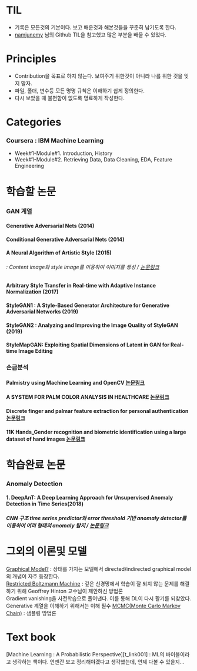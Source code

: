 # TIL
- 기록은 모든것의 기본이다. 보고 배운것과 해본것들을 꾸준히 남기도록 한다.
- [namjunemy][nam] 님의 Github TIL을 참고했고 많은 부분을 배울 수 있었다.
# Principles
- Contribution을 목표로 하지 않는다. 보여주기 위한것이 아니라 나를 위한 것을 잊지 말자.
- 파일, 폴더, 변수등 모든 명명 규칙은 이해하기 쉽게 정의한다.
- 다시 보았을 때 불편함이 없도록 명료하게 작성한다.
# Categories
### Coursera : IBM Machine Learning
- Week#1-Module#1. Introduction, History
- Week#1-Module#2. Retrieving Data, Data Cleaning, EDA, Feature Engineering


# 학습할 논문
### GAN 계열
#### Generative Adversarial Nets (2014)
#### Conditional Generative Adversarial Nets (2014)
#### A Neural Algorithm of Artistic Style (2015)
###### : Content image와 style image를 이용하여 이미지를 생성 / [논문링크][j_link001]
#### Arbitrary Style Transfer in Real-time with Adaptive Instance Normalization (2017)
#### StyleGAN1  : A Style-Based Generator Architecture for Generative Adversarial Networks (2019)
#### StyleGAN2  : Analyzing and Improving the Image Quality of StyleGAN (2019)
#### StyleMapGAN: Exploiting Spatial Dimensions of Latent in GAN for Real-time Image Editing


### 손금분석
#### Palmistry using Machine Learning and OpenCV [논문링크][j_link003]
#### A SYSTEM FOR PALM COLOR ANALYSIS IN HEALTHCARE [논문링크][j_link004]
#### Discrete finger and palmar feature extraction for personal authentication [논문링크][j_link005]
#### 11K Hands_Gender recognition and biometric identification using a large dataset of hand images [논문링크][j_link006]


# 학습완료 논문
### Anomaly Detection
#### 1. DeepAnT: A Deep Learning Approach for Unsupervised Anomaly Detection in Time Series(2018)
##### CNN 구조 time series predictor와 error threshold 기반 anomaly detector를 이용하여 여러 형태의 anomaly 탐지 / [논문링크][j_link002]

# 그외의 이론및 모델

[Graphical Model?][b_link001] : 상태를 가지는 모델에서 directed/indirected graphical model의 개념이 자주 등장한다.  
[Restricted Boltzmann Machine][b_link002] : 깊은 신경망에서 학습이 잘 되지 않는 문제를 해결하기 위해 Geoffrey Hinton 교수님이 제안하신 방법론  
Gradient vanishing을 사전학습으로 풀어낸다. 이를 통해 DL이 다시 활기를 되찾았다. Generative 계열을 이해하기 위해서는 이해 필수
[MCMC(Monte Carlo Markov Chain)][b_link003] : 샘플링 방법론

 # Text book 
 [Machine Learning : A Probabilistic Perspective][t_link001] : ML의 바이블이라고 생각하는 책이다. 언젠간 보고 정리해야겠다고 생각했는데, 언제 다볼 수 있을지... 
 
 
[j_link001]: <https://arxiv.org/pdf/1508.06576.pd>
[j_link002]: <https://ieeexplore.ieee.org/document/8581424>
[j_link003]: <https://ieeexplore.ieee.org/document/9171158>
[j_link004]: <https://www.technicaljournalsonline.com/ijeat/VOL%20V/IJAET%20VOL%20V%20ISSUE%20I%20JANUARY%20MARCH%202014/IJAETVol%20V%20Issue%20I%20Article%207.pdf>
[j_link005]: <https://ieeexplore.ieee.org/document/1542519>
[j_link006]: <https://arxiv.org/abs/1711.04322>
[b_link001]: <https://medium.com/@chullino/graphical-model%EC%9D%B4%EB%9E%80-%EB%AC%B4%EC%97%87%EC%9D%B8%EA%B0%80%EC%9A%94-2d34980e6d1f>
[b_link002]: <https://github.com/kyugorithm/TIL/blob/main/Theory/RestrictedBoltzmannMachine.md>
[b_link003]: <https://github.com/kyugorithm/TIL/blob/main/Theory/MCMC.md>
[b_link003]: <https://github.com/kyugorithm/TIL/blob/main/ML_APP.md>
[nam]: <https://github.com/namjunemy/TIL#%EC%9E%91%EC%84%B1-%EA%B7%9C%EC%B9%99>
